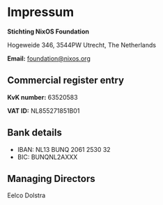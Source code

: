 # Impressum

**Stichting NixOS Foundation**

Hogeweide 346, 3544PW Utrecht, The Netherlands

**Email:** [foundation@nixos.org](mailto:foundation@nixos.org)

## Commercial register entry

**KvK number:** 63520583

**VAT ID:** NL855271851B01

## Bank details

* IBAN: NL13 BUNQ 2061 2530 32
* BIC:  BUNQNL2AXXX

## Managing Directors

Eelco Dolstra
